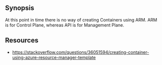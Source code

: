 ## Synopsis ##

At this point in time there is no way of creating Containers using ARM.
ARM is for Control Plane, whereas API is for Management Plane.


## Resources ##

* https://stackoverflow.com/questions/36051594/creating-container-using-azure-resource-manager-template